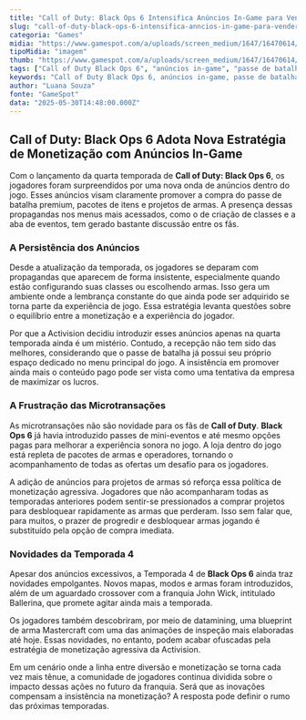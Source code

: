 ```yaml
---
title: "Call of Duty: Black Ops 6 Intensifica Anúncios In-Game para Vender Passe de Batalha e Pacotes"
slug: "call-of-duty-black-ops-6-intensifica-anncios-in-game-para-vender-passe-de-batalha-e-pacotes"
categoria: "Games"
midia: "https://www.gamespot.com/a/uploads/screen_medium/1647/16470614/4504106-blackops6ingameads.jpg"
tipoMidia: "imagem"
thumb: "https://www.gamespot.com/a/uploads/screen_medium/1647/16470614/4504106-blackops6ingameads.jpg"
tags: ["Call of Duty Black Ops 6", "anúncios in-game", "passe de batalha", "microtransações", "temporada 4", "Activision", "monetização", "projetos de armas"]
keywords: "Call of Duty Black Ops 6, anúncios in-game, passe de batalha, microtransações, temporada 4, Activision, monetização, projetos de armas"
author: "Luana Souza"
fonte: "GameSpot"
data: "2025-05-30T14:48:00.000Z"
---
```

## Call of Duty: Black Ops 6 Adota Nova Estratégia de Monetização com Anúncios In-Game

Com o lançamento da quarta temporada de **Call of Duty: Black Ops 6**, os jogadores foram surpreendidos por uma nova onda de anúncios dentro do jogo. Esses anúncios visam claramente promover a compra do passe de batalha premium, pacotes de itens e projetos de armas. A presença dessas propagandas nos menus mais acessados, como o de criação de classes e a aba de eventos, tem gerado bastante discussão entre os fãs.

### A Persistência dos Anúncios

Desde a atualização da temporada, os jogadores se deparam com propagandas que aparecem de forma insistente, especialmente quando estão configurando suas classes ou escolhendo armas. Isso gera um ambiente onde a lembrança constante do que ainda pode ser adquirido se torna parte da experiência de jogo. Essa estratégia levanta questões sobre o equilíbrio entre a monetização e a experiência do jogador.

Por que a Activision decidiu introduzir esses anúncios apenas na quarta temporada ainda é um mistério. Contudo, a recepção não tem sido das melhores, considerando que o passe de batalha já possui seu próprio espaço dedicado no menu principal do jogo. A insistência em promover ainda mais o conteúdo pago pode ser vista como uma tentativa da empresa de maximizar os lucros.

### A Frustração das Microtransações

As microtransações não são novidade para os fãs de **Call of Duty**. **Black Ops 6** já havia introduzido passes de mini-eventos e até mesmo opções pagas para melhorar a experiência sonora no jogo. A loja dentro do jogo está repleta de pacotes de armas e operadores, tornando o acompanhamento de todas as ofertas um desafio para os jogadores.

A adição de anúncios para projetos de armas só reforça essa política de monetização agressiva. Jogadores que não acompanharam todas as temporadas anteriores podem sentir-se pressionados a comprar projetos para desbloquear rapidamente as armas que perderam. Isso sem falar que, para muitos, o prazer de progredir e desbloquear armas jogando é substituído pela opção de compra imediata.

### Novidades da Temporada 4

Apesar dos anúncios excessivos, a Temporada 4 de **Black Ops 6** ainda traz novidades empolgantes. Novos mapas, modos e armas foram introduzidos, além de um aguardado crossover com a franquia John Wick, intitulado Ballerina, que promete agitar ainda mais a temporada.

Os jogadores também descobriram, por meio de datamining, uma blueprint de arma Mastercraft com uma das animações de inspeção mais elaboradas até hoje. Essas novidades, no entanto, podem acabar ofuscadas pela estratégia de monetização agressiva da Activision.

Em um cenário onde a linha entre diversão e monetização se torna cada vez mais tênue, a comunidade de jogadores continua dividida sobre o impacto dessas ações no futuro da franquia. Será que as inovações compensam a insistência na monetização? A resposta pode definir o rumo das próximas temporadas.

